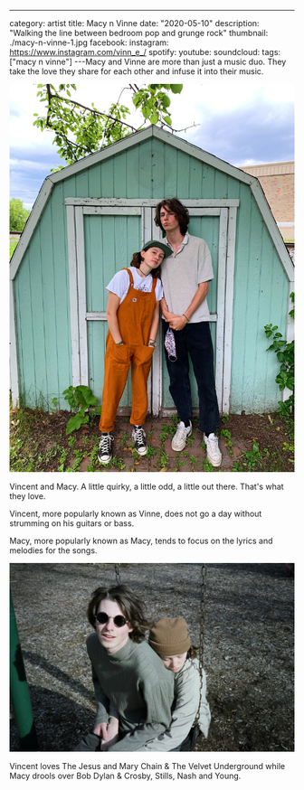 ---

category: artist
title: Macy n Vinne
date: "2020-05-10"
description: "Walking the line between bedroom pop and grunge rock"
thumbnail: ./macy-n-vinne-1.jpg
facebook:
instagram: https://www.instagram.com/vinn_e_/
spotify:
youtube:
soundcloud:
tags: ["macy n vinne"]
---Macy and Vinne are more than just a music duo. They take the love they share for each other and infuse it into their music.

![Macy and Vinne](./macy-n-vinne-3.jpg)

Vincent and Macy. A little quirky, a little odd, a little out there. That's what they love.

Vincent, more popularly known as Vinne, does not go a day without strumming on his guitars or bass.

Macy, more popularly known as Macy, tends to focus on the lyrics and melodies for the songs.

![Macy and Vinne](./macy-n-vinne-2.jpg)

Vincent loves The Jesus and Mary Chain & The Velvet Underground while Macy drools over Bob Dylan & Crosby, Stills, Nash and Young.
